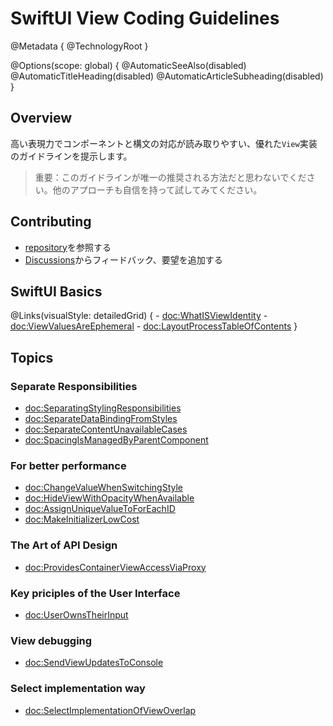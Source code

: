 # SwiftUI View Coding Guidelines

@Metadata {
  @TechnologyRoot
}

@Options(scope: global) {
  @AutomaticSeeAlso(disabled)
  @AutomaticTitleHeading(disabled)
  @AutomaticArticleSubheading(disabled)
}

## Overview

高い表現力でコンポーネントと構文の対応が読み取りやすい、優れた`View`実装のガイドラインを提示します。

> 重要：このガイドラインが唯一の推奨される方法だと思わないでください。他のアプローチも自信を持って試してみてください。

## Contributing
- [repository][]を参照する
- [Discussions][]からフィードバック、要望を追加する

[repository]: https://github.com/cybozu/swiftui-view-coding-guidelines
[Discussions]: https://github.com/cybozu/swiftui-view-coding-guidelines/discussions

## SwiftUI Basics
@Links(visualStyle: detailedGrid) {
    - <doc:WhatISViewIdentity>
    - <doc:ViewValuesAreEphemeral>
    - <doc:LayoutProcessTableOfContents>
}

## Topics
### Separate Responsibilities
- <doc:SeparatingStylingResponsibilities>
- <doc:SeparateDataBindingFromStyles>
- <doc:SeparateContentUnavailableCases>
- <doc:SpacingIsManagedByParentComponent>

### For better performance
- <doc:ChangeValueWhenSwitchingStyle>
- <doc:HideViewWithOpacityWhenAvailable>
- <doc:AssignUniqueValueToForEachID>
- <doc:MakeInitializerLowCost>

### The Art of API Design
- <doc:ProvidesContainerViewAccessViaProxy>

### Key priciples of the User Interface
- <doc:UserOwnsTheirInput>

### View debugging
- <doc:SendViewUpdatesToConsole>

### Select implementation way
- <doc:SelectImplementationOfViewOverlap>

